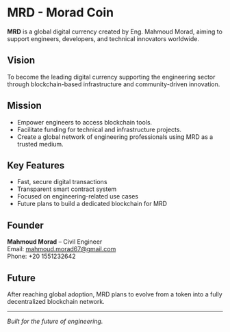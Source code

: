 
# MRD - Morad Coin

**MRD** is a global digital currency created by Eng. Mahmoud Morad, aiming to support engineers, developers, and technical innovators worldwide.

## Vision
To become the leading digital currency supporting the engineering sector through blockchain-based infrastructure and community-driven innovation.

## Mission
- Empower engineers to access blockchain tools.
- Facilitate funding for technical and infrastructure projects.
- Create a global network of engineering professionals using MRD as a trusted medium.

## Key Features
- Fast, secure digital transactions
- Transparent smart contract system
- Focused on engineering-related use cases
- Future plans to build a dedicated blockchain for MRD

## Founder
**Mahmoud Morad** – Civil Engineer  
Email: mahmoud.morad67@gmail.com  
Phone: +20 1551232642

## Future
After reaching global adoption, MRD plans to evolve from a token into a fully decentralized blockchain network.

---

*Built for the future of engineering.*
